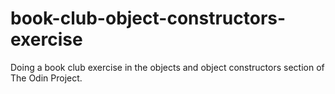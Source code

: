 # book-club-object-constructors-exercise
Doing a book club exercise in the objects and object constructors section of The Odin Project.
